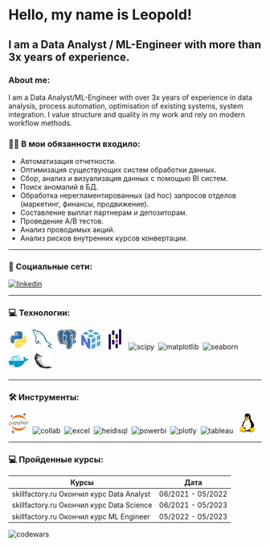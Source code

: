 
# Hello, my name is Leopold!
I am a Data Analyst / ML-Engineer with more than 3x years of experience.
---

### About me:
I am a Data Analyst/ML-Engineer with over 3x years of experience in data analysis, process automation, optimisation of existing systems, system integration.
I value structure and quality in my work and rely on modern workflow methods.

### :man_technologist: В мои обязанности входило:

- Автоматизация отчетности.
- Оптимизация существующих систем обработки данных.
- Сбор, анализ и визуализация данных с помощью BI систем. 
- Поиск аномалий в БД.
- Обработка нерегламентированных (ad hoc) запросов отделов (маркетинг, финансы, продвижение).
- Составление выплат партнерам и депозиторам.
- Проведение A/B тестов.
- Анализ проводимых акций.
- Анализ рисков внутренних курсов конвертации.

---

### 🤝 Социальные сети:

  <div id="badges">
    <a href="https://www.linkedin.com/in/leopold-gerber-8795771b7?lipi=urn%3Ali%3Apage%3Ad_flagship3_profile_view_base_contact_details%3BcHSkB77nT2az4QTupoT07A%3D%3D" target="_blank">
      <img src="https://cdn-icons-png.flaticon.com/512/2504/2504799.png" width="40" height="40" alt="linkedin" />
    </a>
  </div>

---

### 💻 Технологии:

<div>
  <img src="https://github.com/devicons/devicon/blob/master/icons/python/python-original.svg" title="python" alt="python" width="40" height="40"/>&nbsp
  <img src="https://github.com/devicons/devicon/blob/master/icons/mysql/mysql-original.svg" title="mysql" alt="mysql" width="40" height="40"/>&nbsp
  <img src="https://github.com/devicons/devicon/blob/master/icons/postgresql/postgresql-original.svg" title="postgresql" alt="postgresql" width="40" height="40"/>&nbsp
  <img src="https://github.com/devicons/devicon/blob/master/icons/numpy/numpy-original.svg" title="numpy" alt="numpy" width="40" height="40"/>&nbsp
  <img src="https://github.com/devicons/devicon/blob/master/icons/pandas/pandas-original.svg" title="pandas" alt="pandas" width="40" height="40"/>&nbsp
  <img src="https://upload.wikimedia.org/wikipedia/commons/thumb/b/b2/SCIPY_2.svg/1200px-SCIPY_2.svg.png" title="scipy" alt="scipy" width="40" height="40"/>&nbsp
  <img src="https://upload.wikimedia.org/wikipedia/commons/thumb/0/01/Created_with_Matplotlib-logo.svg/2048px-Created_with_Matplotlib-logo.svg.png" title="matplotlib" alt="matplotlib" width="40" height="40"/>&nbsp
  <img src="https://seeklogo.com/images/S/seaborn-logo-244EB2DEC5-seeklogo.com.png" title="seaborn" alt="seaborn" width="40" height="40"/>&nbsp
  <img src="https://github.com/devicons/devicon/blob/master/icons/docker/docker-plain.svg" title="docker" alt="docker" width="40" height="40"/>&nbsp
  <img src="https://github.com/devicons/devicon/blob/master/icons/flask/flask-original.svg" title="flask" alt="flask" width="40" height="40"/>&nbsp  
</div>

---

### 🛠 Инструменты:

<div>
  <img src="https://github.com/devicons/devicon/blob/master/icons/jupyter/jupyter-original-wordmark.svg" title="jupyter" alt="jupyter" width="40" height="40"/>&nbsp;
  <img src="https://lh3.googleusercontent.com/5PvgSt2_PMZ78fuoVzURKPRwXr9IBEmu_mvRXAyI0Fth8_JHRWyAR8M3wjVycGTdg3uINSDKq5oYZ7JDX7bYHQ" title="collab" alt="collab" width="40" height="40"/>&nbsp;
  <img src="https://github.com/sempostma/office365-icons/blob/master/svg/excel.svg" title="excel" alt="excel" width="40" height="40"/>&nbsp;
  <img src="https://upload.wikimedia.org/wikipedia/commons/3/32/HeidiSQL_logo_image.png" title="heidisql" alt="heidisql" width="40" height="40"/>&nbsp;
  <img src="https://upload.wikimedia.org/wikipedia/commons/c/cf/New_Power_BI_Logo.svg" title="powerbi" alt="powerbi" width="40" height="40"/>&nbsp;
  <img src="https://upload.wikimedia.org/wikipedia/commons/9/9f/Plotly-logomark-avatar.jpg" title="plotly" alt="plotly" width="40" height="40"/>&nbsp;
  <img src="https://cdn.cdnlogo.com/logos/t/73/tableau-software.svg" title="tableau" alt="tableau" width="40" height="40"/>&nbsp;
  <img src="https://github.com/devicons/devicon/blob/master/icons/linux/linux-original.svg" title="linux" alt="linux" width="40" height="40"/>&nbsp;
</div>

---

### 💻 Пройденные курсы:

| Курсы                                                           | Дата              |
| ----------------------------------------------------------------| :---------------: |
| skillfactory.ru Окончил курс Data Analyst                       | 06/2021 - 05/2022 |
| skillfactory.ru Окончил курс Data Science                       | 06/2021 - 05/2023 |
| skillfactory.ru Окончил курс ML Engineer                        | 05/2022 - 05/2023 |

<!-- ### 💻 Codewars: -->

![codewars](https://www.codewars.com/users/leopoldgerber/badges/large)
